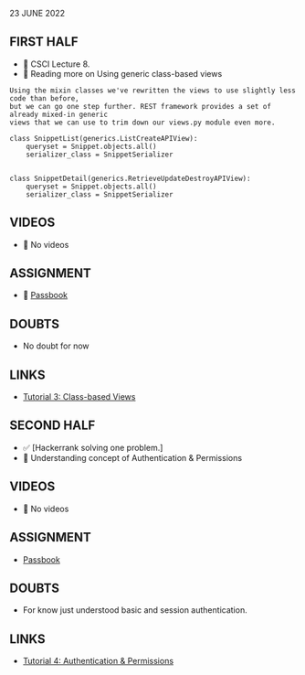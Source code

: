 23 JUNE 2022

## FIRST HALF

- 🚧 CSCI Lecture 8. 
- 🚧 Reading more on Using generic class-based views
```
Using the mixin classes we've rewritten the views to use slightly less code than before, 
but we can go one step further. REST framework provides a set of already mixed-in generic 
views that we can use to trim down our views.py module even more.

class SnippetList(generics.ListCreateAPIView):
    queryset = Snippet.objects.all()
    serializer_class = SnippetSerializer


class SnippetDetail(generics.RetrieveUpdateDestroyAPIView):
    queryset = Snippet.objects.all()
    serializer_class = SnippetSerializer
```

## VIDEOS

- 🚫 No videos

## ASSIGNMENT

- 🚧 [Passbook](https://github.com/sp18-interns/django-passbook)

## DOUBTS

- No doubt for now 

## LINKS

- [Tutorial 3: Class-based Views](https://www.django-rest-framework.org/tutorial/3-class-based-views/)

## SECOND HALF

- ✅ [Hackerrank solving one problem.]
- 🚧 Understanding concept of Authentication & Permissions

## VIDEOS

- 🚫 No videos

## ASSIGNMENT

- [Passbook](https://github.com/sp18-interns/django-passbook)

## DOUBTS

- For know just understood basic and session authentication.

## LINKS

- [Tutorial 4: Authentication & Permissions](https://www.django-rest-framework.org/tutorial/4-authentication-and-permissions/)

